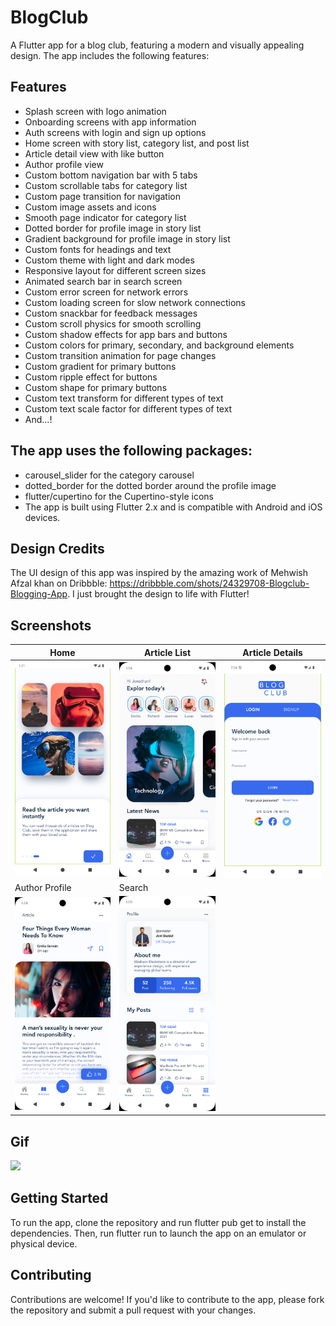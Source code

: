 # BlogClub

A Flutter app for a blog club, featuring a modern and visually appealing design. The app includes the following features:

## Features

* Splash screen with logo animation
* Onboarding screens with app information
* Auth screens with login and sign up options
* Home screen with story list, category list, and post list
* Article detail view with like button
* Author profile view
* Custom bottom navigation bar with 5 tabs
* Custom scrollable tabs for category list
* Custom page transition for navigation
* Custom image assets and icons
* Smooth page indicator for category list
* Dotted border for profile image in story list
* Gradient background for profile image in story list
* Custom fonts for headings and text
* Custom theme with light and dark modes
* Responsive layout for different screen sizes
* Animated search bar in search screen
* Custom error screen for network errors
* Custom loading screen for slow network connections
* Custom snackbar for feedback messages
* Custom scroll physics for smooth scrolling
* Custom shadow effects for app bars and buttons
* Custom colors for primary, secondary, and background elements
* Custom transition animation for page changes
* Custom gradient for primary buttons
* Custom ripple effect for buttons
* Custom shape for primary buttons
* Custom text transform for different types of text
* Custom text scale factor for different types of text
* And...!

## The app uses the following packages:

* carousel_slider for the category carousel
* dotted_border for the dotted border around the profile image
* flutter/cupertino for the Cupertino-style icons
* The app is built using Flutter 2.x and is compatible with Android and iOS devices.

## Design Credits

The UI design of this app was inspired by the amazing work of Mehwish Afzal khan on Dribbble: https://dribbble.com/shots/24329708-Blogclub-Blogging-App. I just brought the design to life with Flutter!

## Screenshots

| Home | Article List | Article Details |
|---|---|---|
| ![Alt text](https://github.com/OracleMatrix/blogclub/blob/main/Screenshot_1722981086.png?raw=true "Optional Title") | ![Alt text](https://github.com/OracleMatrix/blogclub/blob/main/Screenshot_1723473289.png?raw=true "Optional Title") | ![Alt text](https://github.com/OracleMatrix/blogclub/blob/main/Screenshot_1723028060.png?raw=true "Optional Title") |
| Author Profile | Search |  |
| ![Alt text](https://github.com/OracleMatrix/blogclub/blob/main/Screenshot_1723473294.png?raw=true "Optional Title") | ![Alt text](https://github.com/OracleMatrix/blogclub/blob/main/Screenshot_1723473301.png?raw=true "Optional Title") |  |

## Gif

![](https://github.com/OracleMatrix/blogclub/blob/main/untitled-ezgif.com-video-to-gif-converter.gif)

## Getting Started

To run the app, clone the repository and run flutter pub get to install the dependencies. Then, run flutter run to launch the app on an emulator or physical device.

## Contributing

Contributions are welcome! If you'd like to contribute to the app, please fork the repository and submit a pull request with your changes.
